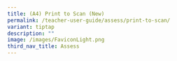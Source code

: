 ```yaml
---
title: (A4) Print to Scan (New)
permalink: /teacher-user-guide/assess/print-to-scan/
variant: tiptap
description: ""
image: /images/FaviconLight.png
third_nav_title: Assess
---
```

